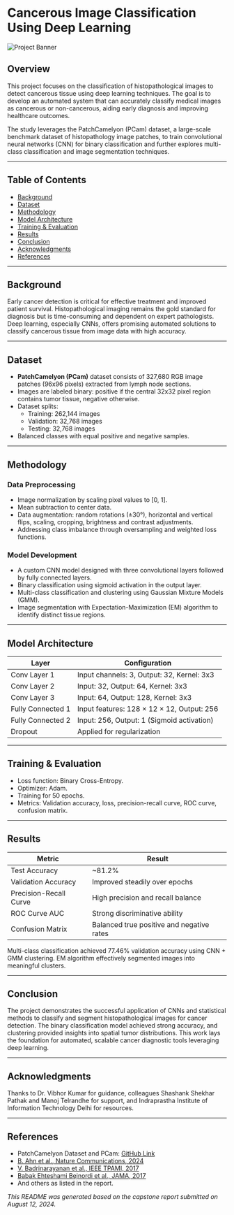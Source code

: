 # Cancerous Image Classification Using Deep Learning

![Project Banner](https://img.shields.io/badge/Deep%20Learning-Cancer%20Detection-blue)

## Overview
This project focuses on the classification of histopathological images to detect cancerous tissue using deep learning techniques. The goal is to develop an automated system that can accurately classify medical images as cancerous or non-cancerous, aiding early diagnosis and improving healthcare outcomes.

The study leverages the PatchCamelyon (PCam) dataset, a large-scale benchmark dataset of histopathology image patches, to train convolutional neural networks (CNN) for binary classification and further explores multi-class classification and image segmentation techniques.

---

## Table of Contents
- [Background](#background)
- [Dataset](#dataset)
- [Methodology](#methodology)
- [Model Architecture](#model-architecture)
- [Training & Evaluation](#training--evaluation)
- [Results](#results)
- [Conclusion](#conclusion)
- [Acknowledgments](#acknowledgments)
- [References](#references)

---

## Background
Early cancer detection is critical for effective treatment and improved patient survival. Histopathological imaging remains the gold standard for diagnosis but is time-consuming and dependent on expert pathologists. Deep learning, especially CNNs, offers promising automated solutions to classify cancerous tissue from image data with high accuracy.

---

## Dataset
- **PatchCamelyon (PCam)** dataset consists of 327,680 RGB image patches (96x96 pixels) extracted from lymph node sections.
- Images are labeled binary: positive if the central 32x32 pixel region contains tumor tissue, negative otherwise.
- Dataset splits:
  - Training: 262,144 images
  - Validation: 32,768 images
  - Testing: 32,768 images
- Balanced classes with equal positive and negative samples.

---

## Methodology

### Data Preprocessing
- Image normalization by scaling pixel values to [0, 1].
- Mean subtraction to center data.
- Data augmentation: random rotations (±30°), horizontal and vertical flips, scaling, cropping, brightness and contrast adjustments.
- Addressing class imbalance through oversampling and weighted loss functions.

### Model Development
- A custom CNN model designed with three convolutional layers followed by fully connected layers.
- Binary classification using sigmoid activation in the output layer.
- Multi-class classification and clustering using Gaussian Mixture Models (GMM).
- Image segmentation with Expectation-Maximization (EM) algorithm to identify distinct tissue regions.

---

## Model Architecture

| Layer               | Configuration                      |
|---------------------|----------------------------------|
| Conv Layer 1        | Input channels: 3, Output: 32, Kernel: 3x3 |
| Conv Layer 2        | Input: 32, Output: 64, Kernel: 3x3          |
| Conv Layer 3        | Input: 64, Output: 128, Kernel: 3x3         |
| Fully Connected 1   | Input features: 128 × 12 × 12, Output: 256  |
| Fully Connected 2   | Input: 256, Output: 1 (Sigmoid activation)  |
| Dropout             | Applied for regularization                    |

---

## Training & Evaluation
- Loss function: Binary Cross-Entropy.
- Optimizer: Adam.
- Training for 50 epochs.
- Metrics: Validation accuracy, loss, precision-recall curve, ROC curve, confusion matrix.

---

## Results

| Metric                  | Result                   |
|-------------------------|--------------------------|
| Test Accuracy           | ~81.2%                   |
| Validation Accuracy     | Improved steadily over epochs |
| Precision-Recall Curve  | High precision and recall balance |
| ROC Curve AUC          | Strong discriminative ability |
| Confusion Matrix        | Balanced true positive and negative rates |

Multi-class classification achieved 77.46% validation accuracy using CNN + GMM clustering. EM algorithm effectively segmented images into meaningful clusters.

---

## Conclusion
The project demonstrates the successful application of CNNs and statistical methods to classify and segment histopathological images for cancer detection. The binary classification model achieved strong accuracy, and clustering provided insights into spatial tumor distributions. This work lays the foundation for automated, scalable cancer diagnostic tools leveraging deep learning.

---

## Acknowledgments
Thanks to Dr. Vibhor Kumar for guidance, colleagues Shashank Shekhar Pathak and Manoj Telrandhe for support, and Indraprastha Institute of Information Technology Delhi for resources.

---

## References
- PatchCamelyon Dataset and PCam: [GitHub Link](https://github.com/basveeling/pcam)
- [B. Ahn et al., Nature Communications, 2024](https://doi.org/10.1038/s41467-024-48667-6)
- [V. Badrinarayanan et al., IEEE TPAMI, 2017](https://doi.org/10.1109/TPAMI.2016.2644615)
- [Babak Ehteshami Bejnordi et al., JAMA, 2017](https://doi.org/10.1001/jama.2017.14585)
- And others as listed in the report.



*This README was generated based on the capstone report submitted on August 12, 2024.*

